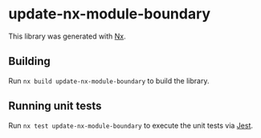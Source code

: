 # update-nx-module-boundary

This library was generated with [Nx](https://nx.dev).



## Building

Run `nx build update-nx-module-boundary` to build the library.





## Running unit tests

Run `nx test update-nx-module-boundary` to execute the unit tests via [Jest](https://jestjs.io).


